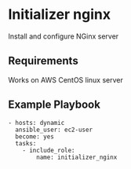 # Initializer nginx

Install and configure NGinx server

## Requirements

Works on AWS CentOS linux server

## Example Playbook

    - hosts: dynamic
      ansible_user: ec2-user
      become: yes
      tasks:
        - include_role:
            name: initializer_nginx
